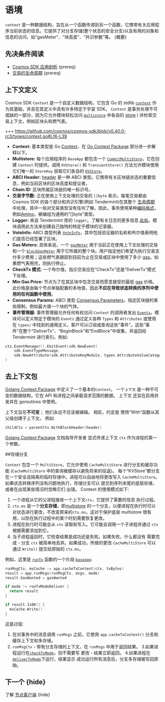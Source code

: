 # 语境

`context` 是一种数据结构，旨在从一个函数传递到另一个函数，它携带有关应用程序当前状态的信息。它提供了对分支存储(整个状态的安全分支)以及有用的对象和信息的访问，如“gasMeter”、“块高度”、“共识参数”等。 {概要}

## 先决条件阅读

- [Cosmos SDK 应用剖析](../basics/app-anatomy.md) {prereq}
- [交易的生命周期](../basics/tx-lifecycle.md) {prereq}

## 上下文定义

Cosmos SDK `Context` 是一个自定义数据结构，它包含 Go 的 stdlib [`context`](https://golang.org/pkg/context) 作为其基础，并且在其定义中具有许多特定于宇宙 SDK。 `Context` 是事务处理不可或缺的一部分，因为它允许模块轻松访问 [`multistore`](./store.md#multistore) 中各自的 [store](./store.md#base-layer-kvstores) ) 并检索交易上下文，例如区块头和燃气表。

+++ https://github.com/cosmos/cosmos-sdk/blob/v0.40.0-rc3/types/context.go#L16-L39

- **Context:** 基本类型是 Go [Context](https://golang.org/pkg/context)，在 [Go Context Package](#go-context-package) 部分进一步解释以下。
- **Multistore:** 每个应用程序的 `BaseApp` 都包含一个 [`CommitMultiStore`](./store.md#multistore)，它在创建 `Context` 时提供。调用 `KVStore()` 和 `TransientStore()` 方法允许模块使用它们唯一的 `StoreKey` 获取它们各自的 [`KVStore`](./store.md#base-layer-kvstores)。
- **ABCI Header:** [header](https://tendermint.com/docs/spec/abci/abci.html#header) 是一种 ABCI 类型。它携带有关区块链状态的重要信息，例如当前区块的区块高度和提议者。
- **Chain ID:** 区块所属区块链的唯一标识号。
- **交易字节数:** 正在使用上下文处理的交易的 `[]byte` 表示。每笔交易都由 Cosmos SDK 的各个部分和共识引擎(例如 Tendermint)在其整个 [生命周期](../basics/tx-lifecycle.md) 中处理，其中一些对交易类型没有任何了解。因此，事务使用某种[编码格式](./encoding.md)，例如[Amino](./encoding.md)，被编组为通用的“[]byte”类型。
- **Logger:** 来自 Tendermint 库的 `logger`。了解有关日志的更多信息 [此处](https://tendermint.com/docs/tendermint-core/how-to-read-logs.html#how-to-read-logs)。模块调用此方法来创建自己独特的特定于模块的记录器。
- **VoteInfo:** ABCI 类型列表 [`VoteInfo`](https://tendermint.com/docs/spec/abci/abci.html#voteinfo)，其中包括验证器的名称和布尔值表明他们是否已经签署了区块。
- **Gas Meters:** 具体来说，一个 [`gasMeter`](../basics/gas-fees.md#main-gas-meter) 用于当前正在使用上下文处理的交易和一个 [`blockGasMeter`](../basics/gas-fees.md#block-gas-meter) 用于它所属的整个块。用户指定他们希望为执行交易支付多少费用；这些燃气表跟踪到目前为止在交易或区块中使用了多少 [gas](../basics/gas-fees.md)。如果燃气表用完，则执行停止。
- **CheckTx 模式:** 一个布尔值，指示交易应在“CheckTx”还是“DeliverTx”模式下处理。
- **Min Gas Price:** 节点为了在其区块中包含交易而愿意接受的最低 [gas](../basics/gas-fees.md) 价格。此价格是由每个节点单独配置的本地值，因此**不应在导致状态转换的序列中使用的任何函数中使用**。
- **Consensus Params:** ABCI 类型 [Consensus Parameters](https://tendermint.com/docs/spec/abci/apps.html#consensus-parameters)，指定区块链的某些限制，例如最大值一个块的气体。
- **事件管理器:** 事件管理器允许任何有权访问 `Context` 的调用者发出 [`Events`](./events.md)。模块可以定义特定于模块的
  `Events` 通过定义各种 `Types` 和 `Attributes` 或使用在 `types/` 中找到的通用定义。客户可以订阅或查询这些“事件”。这些“事件”在整个“DeliverTx”、“BeginBlock”和“EndBlock”中收集，并返回给 Tendermint 进行索引。例如: 

```go
ctx.EventManager().EmitEvent(sdk.NewEvent(
    sdk.EventTypeMessage,
    sdk.NewAttribute(sdk.AttributeKeyModule, types.AttributeValueCategory)),
)
```

## 去上下文包

[Golang Context Package](https://golang.org/pkg/context) 中定义了一个基本的`Context`。 一个`上下文`
是一种不可变的数据结构，它在 API 和进程之间承载请求范围的数据。 上下文
还旨在启用并发并在 goroutines 中使用。

上下文旨在**不可变**； 他们永远不应该被编辑。 相反，约定是
使用“With”函数从其父级创建子上下文。 例如: 

```go
childCtx = parentCtx.WithBlockHeader(header)
```

[Golang Context Package](https://golang.org/pkg/context) 文档指导开发者
显式传递上下文 `ctx` 作为进程的第一个参数。

##存储分支

`Context` 包含一个 `MultiStore`，它允许使用 `CacheMultiStore` 进行分支和缓存功能
(`CacheMultiStore` 中的查询被缓存以避免将来的往返)。
每个“KVStore”都分支在一个安全且隔离的临时存储中。进程可以自由地将更改写入
`CacheMultiStore`。如果状态转换序列没有问题地执行，存储分支可以
提交到序列末尾的底层存储，或者在出现某些情况时忽略它们
出错。 Context 的使用模式如下:

1. 一个进程从它的父进程接收一个上下文`ctx`，它提供了需要的信息
   执行过程。
2. `ctx.ms` 是一个**分支存储**，即[multistore](./store.md#multistore) 的一个分支，以便进程在执行时可以对状态进行更改，不改变原来的`ctx.ms`。这对于保护底层 multistore 很有用，以防在执行过程中的某个时刻需要恢复更改。
3. 进程在执行时可能会从 `ctx` 读取和写入。它可能会调用一个子进程并通过
   `ctx` 根据需要添加到它。
4. 当子进程返回时，它检查结果是成功还是失败。如果失败，什么都没有
   需要完成 - 分支 `ctx` 被简单地丢弃。如果成功，所做的更改
   `CacheMultiStore` 可以通过 `Write()` 提交给原始的 `ctx.ms`。

例如，这里是 [`runTx`](./baseapp.md#runtx-and-runmsgs) 函数的一个片段
[`baseapp`](./baseapp.md): 

```go
runMsgCtx, msCache := app.cacheTxContext(ctx, txBytes)
result = app.runMsgs(runMsgCtx, msgs, mode)
result.GasWanted = gasWanted

if mode != runTxModeDeliver {
  return result
}

if result.IsOK() {
  msCache.Write()
}
```

这是过程:

1. 在对事务中的消息调用 `runMsgs` 之前，它使用 `app.cacheTxContext()`
    分支和缓存上下文和多存储。
2. `runMsgCtx` - 带有分支存储的上下文，在 `runMsgs` 中用于返回结果。
3.如果进程运行在[`checkTxMode`](./baseapp.md#checktx)，则不需要写
    更改 - 结果立即返回。
4.如果进程在[`deliverTxMode`](./baseapp.md#delivertx)下运行，结果显示
    成功运行所有消息后，分支多存储被写回原始。

## 下一个 {hide}

了解 [节点客户端](./node.md) {hide} 